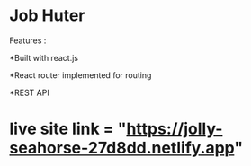 # Job Huter

Features : 

*Built with react.js

*React router implemented for routing

*REST API


# live site link = "https://jolly-seahorse-27d8dd.netlify.app"
